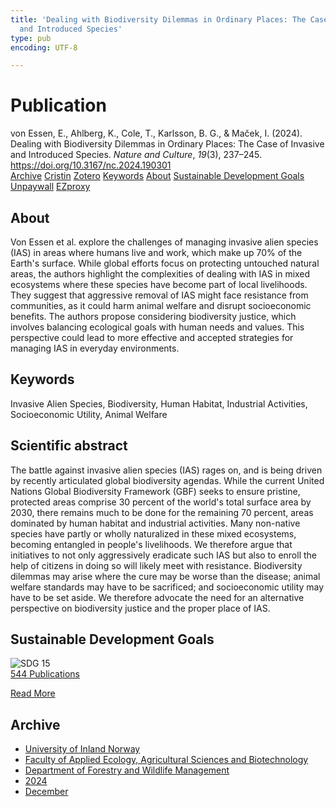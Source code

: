 ```yaml
---
title: 'Dealing with Biodiversity Dilemmas in Ordinary Places: The Case of Invasive
  and Introduced Species'
type: pub
encoding: UTF-8

---
```

<h1>Publication</h1>
<article id="csl-bib-container-2SVDRFKS" class="csl-bib-container">
  <div class="csl-bib-body"> <div class="csl-entry">von Essen, E., Ahlberg, K., Cole, T., Karlsson, B. G., &#38; Maček, I. (2024). Dealing with Biodiversity Dilemmas in Ordinary Places: The Case of Invasive and Introduced Species. <i>Nature and Culture</i>, <i>19</i>(3), 237–245. <a href="https://doi.org/10.3167/nc.2024.190301">https://doi.org/10.3167/nc.2024.190301</a></div> </div>
  <div class="csl-bib-buttons">
    <a href="#taxonomy-article-2SVDRFKS" alt="archive" class="csl-bib-button">Archive</a>
    <a href="https://app.cristin.no/results/show.jsf?id=2334488" alt="Cristin" class="csl-bib-button">Cristin</a>
    <a href="http://zotero.org/groups/5881554/items/2SVDRFKS" alt="Zotero" class="csl-bib-button">Zotero</a>
    <a href="#keywords-article-2SVDRFKS" alt="keywords" class="csl-bib-button">Keywords</a>
    <a href="#about-article-2SVDRFKS" alt="about_pub" class="csl-bib-button">About</a>
    <a href="#sdg-article-2SVDRFKS" alt="sdg" class="csl-bib-button">Sustainable Development Goals</a>
    <a href="https://doi.org/10.3167/nc.2024.190301" alt="Unpaywall" class="csl-bib-button">Unpaywall</a>
    <a href="https://doi.org/10.3167/nc.2024.190301" alt="EZproxy" class="csl-bib-button">EZproxy</a>
  </div>
  <div id="csl-bib-meta-container-2SVDRFKS"></div>
</article>
<div id="csl-bib-meta-2SVDRFKS" class="csl-bib-meta">
  <article id="about-article-2SVDRFKS" class="about_pub-article">
    <h1>About</h1>
    Von Essen et al. explore the challenges of managing invasive alien species (IAS) in areas where humans live and work, which make up 70% of the Earth's surface. While global efforts focus on protecting untouched natural areas, the authors highlight the complexities of dealing with IAS in mixed ecosystems where these species have become part of local livelihoods. They suggest that aggressive removal of IAS might face resistance from communities, as it could harm animal welfare and disrupt socioeconomic benefits. The authors propose considering biodiversity justice, which involves balancing ecological goals with human needs and values. This perspective could lead to more effective and accepted strategies for managing IAS in everyday environments.
  </article>
  <article id="keywords-article-2SVDRFKS" class="keywords-article">
    <h1>Keywords</h1>
    Invasive Alien Species, Biodiversity, Human Habitat, Industrial Activities, Socioeconomic Utility, Animal Welfare
  </article>
  <article id="abstract-article-2SVDRFKS" class="abstract-article">
    <h1>Scientific abstract</h1>
    The battle against invasive alien species (IAS) rages on, and is being driven by recently articulated global biodiversity agendas. While the current United Nations Global Biodiversity Framework (GBF) seeks to ensure pristine, protected areas comprise 30 percent of the world's total surface area by 2030, there remains much to be done for the remaining 70 percent, areas dominated by human habitat and industrial activities. Many non-native species have partly or wholly naturalized in these mixed ecosystems, becoming entangled in people's livelihoods. We therefore argue that initiatives to not only aggressively eradicate such IAS but also to enroll the help of citizens in doing so will likely meet with resistance. Biodiversity dilemmas may arise where the cure may be worse than the disease; animal welfare standards may have to be sacrificed; and socioeconomic utility may have to be set aside. We therefore advocate the need for an alternative perspective on biodiversity justice and the proper place of IAS.
  </article>
  <article id="sdg-article-2SVDRFKS" class="sdg-article">
    <h1>Sustainable Development Goals</h1>
    <div class="sdg-container"><div id="sdg15" class="sdg">
        <img src="{{< params subfolder >}}images/sdg/sdg15_en.png" class="image" alt="SDG 15">
        <div class="sdg-overlay">
          <a href="{{< params subfolder >}}en/archive/?sdg=15#archive" class="sdg-publication-count"><span>544</span> Publications</a>
          <p><a href="https://sdgs.un.org/goals/goal15" class="sdg-read-more">Read More</a></p>
        </div>
      </div></div>
  </article>
  <article id="taxonomy-article-2SVDRFKS" class="taxonomy-article">
    <h1>Archive</h1>
    <ul>
      <li><a href="{{< params subfolder >}}en/archive/?key=3DCRN523">University of Inland Norway</a></li>
      <li><a href="{{< params subfolder >}}en/archive/?key=T77LXH6D">Faculty of Applied Ecology, Agricultural Sciences and Biotechnology</a></li>
      <li><a href="{{< params subfolder >}}en/archive/?key=7TRARPE3">Department of Forestry and Wildlife Management</a></li>
      <li><a href="{{< params subfolder >}}en/archive/?key=A4XX8HDP">2024</a></li>
      <li><a href="{{< params subfolder >}}en/archive/?key=3ADXSI9P">December</a></li>
    </ul>
  </article>
</div>
